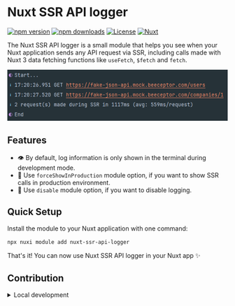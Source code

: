 # Nuxt SSR API logger

[![npm version][npm-version-src]][npm-version-href]
[![npm downloads][npm-downloads-src]][npm-downloads-href]
[![License][license-src]][license-href]
[![Nuxt][nuxt-src]][nuxt-href]

The Nuxt SSR API logger is a small module that helps you see when your Nuxt application sends any API request via SSR, including calls made with Nuxt 3 data fetching functions like `useFetch`, `$fetch` and `fetch`.

![](./assets/screenshot-1.png)

## Features
- 👁️ By default, log information is only shown in the terminal during development mode.
- 🦾 Use `forceShowInProduction` module option, if you want to show SSR calls in production environment.
- 🚫 Use `disable` module option, if you want to disable logging.

## Quick Setup

Install the module to your Nuxt application with one command:

```bash
npx nuxi module add nuxt-ssr-api-logger
```

That's it! You can now use Nuxt SSR API logger in your Nuxt app ✨


## Contribution

<details>
  <summary>Local development</summary>
  
  ```bash
  # Install dependencies
  npm install
  
  # Generate type stubs
  npm run dev:prepare
  
  # Develop with the playground
  npm run dev
  
  # Build the playground
  npm run dev:build
  
  # Run ESLint
  npm run lint
  
  # Run Vitest
  npm run test
  npm run test:watch
  
  # Release new version
  npm run release
  ```

</details>


<!-- Badges -->
[npm-version-src]: https://img.shields.io/npm/v/nuxt-ssr-api-logger/latest.svg?style=flat&colorA=020420&colorB=00DC82
[npm-version-href]: https://npmjs.com/package/nuxt-ssr-api-logger

[npm-downloads-src]: https://img.shields.io/npm/dm/nuxt-ssr-api-logger.svg?style=flat&colorA=020420&colorB=00DC82
[npm-downloads-href]: https://npm.chart.dev/nuxt-ssr-api-logger

[license-src]: https://img.shields.io/npm/l/nuxt-ssr-api-logger.svg?style=flat&colorA=020420&colorB=00DC82
[license-href]: https://npmjs.com/package/nuxt-ssr-api-logger

[nuxt-src]: https://img.shields.io/badge/Nuxt-020420?logo=nuxt.js
[nuxt-href]: https://nuxt.com
